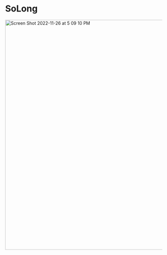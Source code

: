 # SoLong
<img width="737" alt="Screen Shot 2022-11-26 at 5 09 10 PM" src="https://user-images.githubusercontent.com/108891460/204098059-27f05a8e-d8d7-4b3f-a83a-c913d76da2ee.png">
